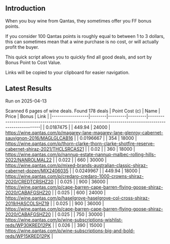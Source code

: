 ## Introduction

When you buy wine from Qantas, they sometimes offer you FF bonus points. 

If you consider 100 Qantas points is roughly equal to between 1 to 3 dollars, this can sometimes mean that a wine purchase is no cost, or will actually profit the buyer.

This quick script allows you to quickly find all good deals, and sort by Bonus Point to Cost Value.

Links will be copied to your clipboard for easier navigation.

## Latest Results

Run on 2025-04-13

Scanned 6 pages of wine deals.
Found 178 deals
|   Point Cost (c) | Name   |   Price |   Bonus | Link                                                                                                  |
|------------------|--------|---------|---------|-------------------------------------------------------------------------------------------------------|
|        0.0187475 |        |  449.94 |   24000 | https://wine.qantas.com/p/magarey-lane-magarey-lane-glenroy-cabernet-sauvignon-2016/MAGLGLCAB16       |
|        0.0196667 |        |  354    |   18000 | https://wine.qantas.com/p/thorn-clarke-thorn-clarke-shotfire-reserve-cabernet-shiraz-2021/THCLSRCAS21 |
|        0.02      |        |  360    |   18000 | https://wine.qantas.com/p/nannup-estate-nannup-malbec-rolling-hills-2022/NANROLMAL22                  |
|        0.022     |        |  660    |   30000 | https://wine.qantas.com/p/mixed-brands-australian-classic-shiraz-cabernet-dozen/MIX2406035            |
|        0.0249967 |        |  449.94 |   18000 | https://wine.qantas.com/p/credaro-credaro-1000-crowns-shiraz-2020/CREDTCRSHZ20                        |
|        0.025     |        |  900    |   36000 | https://wine.qantas.com/p/cape-barren-cape-barren-flying-goose-shiraz-2020/CABAFGSHZ20                |
|        0.025     |        |  600    |   24000 | https://wine.qantas.com/p/haselgrove-haselgrove-col-cross-shiraz-2019/HASCOLSHZ19                     |
|        0.025     |        |  900    |   36000 | https://wine.qantas.com/p/cape-barren-cape-barren-flying-goose-shiraz-2020/CABAFGSHZ20                |
|        0.025     |        |  750    |   30000 | https://wine.qantas.com/p/wine-subscriptions-wishlist-reds/WP30KRED12PK                               |
|        0.026     |        |  390    |   15000 | https://wine.qantas.com/p/wine-subscriptions-big-and-bold-reds/WP15KRED12PK                           |

